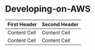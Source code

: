 # Developing-on-AWS

| First Header  | Second Header |
| ------------- | ------------- |
| Content Cell  | Content Cell  |
| Content Cell  | Content Cell  |
